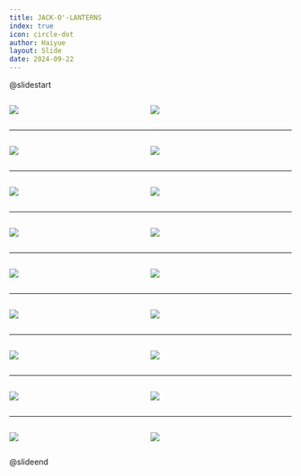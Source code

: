 ```yaml
---
title: JACK-O'-LANTERNS
index: true
icon: circle-dot
author: Haiyue
layout: Slide
date: 2024-09-22
---
```

 
@slidestart

<div style="display:flex">
<div style="flex:1">

![](https://raw.githubusercontent.com/yclord/reading/refs/heads/master/english/Level-Q/JACK-O'-LANTERNS/001.webp)
</div>
<div style="flex:1">

![](https://raw.githubusercontent.com/yclord/reading/refs/heads/master/english/Level-Q/JACK-O'-LANTERNS/002.webp)
</div>
</div>

---

<div style="display:flex">
<div style="flex:1">

![](https://raw.githubusercontent.com/yclord/reading/refs/heads/master/english/Level-Q/JACK-O'-LANTERNS/003.webp)
</div>
<div style="flex:1">

![](https://raw.githubusercontent.com/yclord/reading/refs/heads/master/english/Level-Q/JACK-O'-LANTERNS/004.webp)
</div>
</div>

---

<div style="display:flex">
<div style="flex:1">

![](https://raw.githubusercontent.com/yclord/reading/refs/heads/master/english/Level-Q/JACK-O'-LANTERNS/005.webp)
</div>
<div style="flex:1">

![](https://raw.githubusercontent.com/yclord/reading/refs/heads/master/english/Level-Q/JACK-O'-LANTERNS/006.webp)
</div>
</div>

---

<div style="display:flex">
<div style="flex:1">

![](https://raw.githubusercontent.com/yclord/reading/refs/heads/master/english/Level-Q/JACK-O'-LANTERNS/007.webp)
</div>
<div style="flex:1">

![](https://raw.githubusercontent.com/yclord/reading/refs/heads/master/english/Level-Q/JACK-O'-LANTERNS/008.webp)
</div>
</div>

---

<div style="display:flex">
<div style="flex:1">

![](https://raw.githubusercontent.com/yclord/reading/refs/heads/master/english/Level-Q/JACK-O'-LANTERNS/009.webp)
</div>
<div style="flex:1">

![](https://raw.githubusercontent.com/yclord/reading/refs/heads/master/english/Level-Q/JACK-O'-LANTERNS/010.webp)
</div>
</div>

---

<div style="display:flex">
<div style="flex:1">

![](https://raw.githubusercontent.com/yclord/reading/refs/heads/master/english/Level-Q/JACK-O'-LANTERNS/011.webp)
</div>
<div style="flex:1">

![](https://raw.githubusercontent.com/yclord/reading/refs/heads/master/english/Level-Q/JACK-O'-LANTERNS/012.webp)
</div>
</div>

---

<div style="display:flex">
<div style="flex:1">

![](https://raw.githubusercontent.com/yclord/reading/refs/heads/master/english/Level-Q/JACK-O'-LANTERNS/013.webp)
</div>
<div style="flex:1">

![](https://raw.githubusercontent.com/yclord/reading/refs/heads/master/english/Level-Q/JACK-O'-LANTERNS/014.webp)
</div>
</div>

---

<div style="display:flex">
<div style="flex:1">

![](https://raw.githubusercontent.com/yclord/reading/refs/heads/master/english/Level-Q/JACK-O'-LANTERNS/015.webp)
</div>
<div style="flex:1">

![](https://raw.githubusercontent.com/yclord/reading/refs/heads/master/english/Level-Q/JACK-O'-LANTERNS/016.webp)
</div>
</div>

---

<div style="display:flex">
<div style="flex:1">

![](https://raw.githubusercontent.com/yclord/reading/refs/heads/master/english/Level-Q/JACK-O'-LANTERNS/017.webp)
</div>
<div style="flex:1">

![](https://raw.githubusercontent.com/yclord/reading/refs/heads/master/english/Level-Q/JACK-O'-LANTERNS/018.webp)
</div>
</div>

@slideend